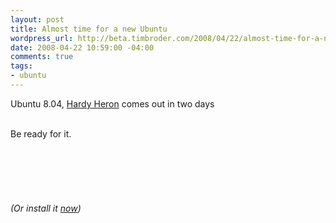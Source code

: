 ```yaml
--- 
layout: post
title: Almost time for a new Ubuntu
wordpress_url: http://beta.timbroder.com/2008/04/22/almost-time-for-a-new-ubuntu/
date: 2008-04-22 10:59:00 -04:00
comments: true
tags: 
- ubuntu
---
```

Ubuntu 8.04, <a href="https://wiki.ubuntu.com/HardyHeron/">Hardy Heron</a> comes out in two days<br /><br />

Be ready for it.<br /><br /><br /><br /><br /><br /><br />
<i>(Or install it <a href="https://help.ubuntu.com/community/HardyUpgrades#head-d552909d23532acc4ecb9a4c51a902e79caab0e8">now</a>)</i>
